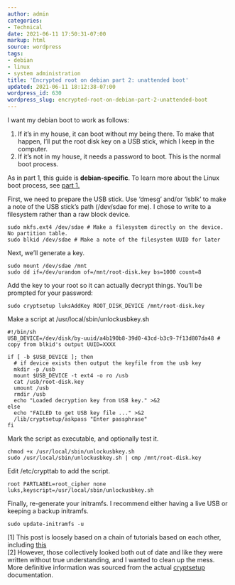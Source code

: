 ```yaml
---
author: admin
categories:
- Technical
date: 2021-06-11 17:50:31-07:00
markup: html
source: wordpress
tags:
- debian
- linux
- system administration
title: 'Encrypted root on debian part 2: unattended boot'
updated: 2021-06-11 18:12:38-07:00
wordpress_id: 630
wordpress_slug: encrypted-root-on-debian-part-2-unattended-boot
---
```

I want my debian boot to work as follows:

1.  If it’s in my house, it can boot without my being there. To make that happen, I’ll put the root disk key on a USB stick, which I keep in the computer.
2.  If it’s not in my house, it needs a password to boot. This is the normal boot process.

As in part 1, this guide is **debian-specific**. To learn more about the Linux boot process, see [part 1.][1]

First, we need to prepare the USB stick. Use ‘dmesg’ and/or ‘lsblk’ to make a note of the USB stick’s path (/dev/sdae for me). I chose to write to a filesystem rather than a raw block device.

    sudo mkfs.ext4 /dev/sdae # Make a filesystem directly on the device. No partition table.
    sudo blkid /dev/sdae # Make a note of the filesystem UUID for later

Next, we’ll generate a key.

    sudo mount /dev/sdae /mnt
    sudo dd if=/dev/urandom of=/mnt/root-disk.key bs=1000 count=8

Add the key to your root so it can actually decrypt things. You’ll be prompted for your password:

    sudo cryptsetup luksAddKey ROOT_DISK_DEVICE /mnt/root-disk.key

Make a script at /usr/local/sbin/unlockusbkey.sh

    #!/bin/sh
    USB_DEVICE=/dev/disk/by-uuid/a4b190b8-39d0-43cd-b3c9-7f13d807da48 # copy from blkid's output UUID=XXXX
    
    if [ -b $USB_DEVICE ]; then
      # if device exists then output the keyfile from the usb key
      mkdir -p /usb
      mount $USB_DEVICE -t ext4 -o ro /usb
      cat /usb/root-disk.key
      umount /usb
      rmdir /usb
      echo "Loaded decryption key from USB key." >&2
    else
      echo "FAILED to get USB key file ..." >&2
      /lib/cryptsetup/askpass "Enter passphrase"
    fi

Mark the script as executable, and optionally test it.

    chmod +x /usr/local/sbin/unlockusbkey.sh
    sudo /usr/local/sbin/unlockusbkey.sh | cmp /mnt/root-disk.key

Edit /etc/crypttab to add the script.

    root PARTLABEL=root_cipher none luks,keyscript=/usr/local/sbin/unlockusbkey.sh

Finally, re-generate your initramfs. I recommend either having a live USB or keeping a backup initramfs.

    sudo update-initramfs -u

\[1\] This post is loosely based on a chain of tutorials based on each other, including [this][2]  
\[2\] However, those collectively looked both out of date and like they were written without true understanding, and I wanted to clean up the mess. More definitive information was sourced from the actual [cryptsetup][3] documentation.

[1]: https://blog.za3k.com/migrating-an-existing-debian-installation-to-encrypted-root/
[2]: https://www.oxygenimpaired.com/ubuntu-with-grub2-luks-encrypted-lvm-root-hidden-usb-keyfile
[3]: https://cryptsetup-team.pages.debian.net/cryptsetup/README.initramfs.html
